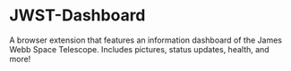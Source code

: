 # JWST-Dashboard
A browser extension that features an information dashboard of the James Webb Space Telescope. Includes pictures, status updates, health, and more!

